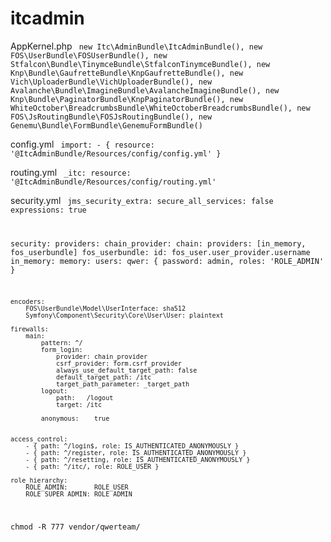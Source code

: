itcadmin
========

AppKernel.php
<code>
new Itc\AdminBundle\ItcAdminBundle(),
new FOS\UserBundle\FOSUserBundle(),
new Stfalcon\Bundle\TinymceBundle\StfalconTinymceBundle(),
new Knp\Bundle\GaufretteBundle\KnpGaufretteBundle(),
new Vich\UploaderBundle\VichUploaderBundle(),
new Avalanche\Bundle\ImagineBundle\AvalancheImagineBundle(),
new Knp\Bundle\PaginatorBundle\KnpPaginatorBundle(),
new WhiteOctober\BreadcrumbsBundle\WhiteOctoberBreadcrumbsBundle(),
new FOS\JsRoutingBundle\FOSJsRoutingBundle(),
new Genemu\Bundle\FormBundle\GenemuFormBundle()
</code>

config.yml
<code>
import:
    - { resource: '@ItcAdminBundle/Resources/config/config.yml' }
</code>

routing.yml
<code>
_itc:
  resource: '@ItcAdminBundle/Resources/config/routing.yml'
</code>

security.yml
<code>
jms_security_extra:
    secure_all_services: false
    expressions: true

security:
    providers:
        chain_provider:
            chain:
                providers: [in_memory, fos_userbundle]
        fos_userbundle:
            id: fos_user.user_provider.username
        in_memory:
            memory:
                users:
                    qwer: { password: admin, roles: 'ROLE_ADMIN' }

    encoders:
        FOS\UserBundle\Model\UserInterface: sha512
        Symfony\Component\Security\Core\User\User: plaintext

    firewalls:
        main:
            pattern: ^/
            form_login:
                provider: chain_provider
                csrf_provider: form.csrf_provider
                always_use_default_target_path: false
                default_target_path: /itc
                target_path_parameter: _target_path
            logout:
                path:   /logout
                target: /itc
            
            anonymous:    true
        
            
    access_control:
        - { path: ^/login$, role: IS_AUTHENTICATED_ANONYMOUSLY }
        - { path: ^/register, role: IS_AUTHENTICATED_ANONYMOUSLY }
        - { path: ^/resetting, role: IS_AUTHENTICATED_ANONYMOUSLY }
        - { path: ^/itc/, role: ROLE_USER }

    role_hierarchy:
        ROLE_ADMIN:       ROLE_USER
        ROLE_SUPER_ADMIN: ROLE_ADMIN
</code>
<code>
chmod -R 777 vendor/qwerteam/
</code>
